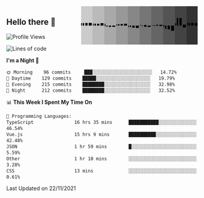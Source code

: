 <img width="307" align="right" src="https://raw.githubusercontent.com/SubZtep/SubZtep/master/assets/eq1.gif"/>

## Hello there 👋

<!--START_SECTION:waka-->
![Profile Views](http://img.shields.io/badge/Profile%20Views-63-blue)

![Lines of code](https://img.shields.io/badge/From%20Hello%20World%20I%27ve%20Written-1.5%20million%20lines%20of%20code-blue)

**I'm a Night 🦉** 

```text
🌞 Morning    96 commits     ███░░░░░░░░░░░░░░░░░░░░░░   14.72% 
🌆 Daytime    129 commits    █████░░░░░░░░░░░░░░░░░░░░   19.79% 
🌃 Evening    215 commits    ████████░░░░░░░░░░░░░░░░░   32.98% 
🌙 Night      212 commits    ████████░░░░░░░░░░░░░░░░░   32.52%

```


📊 **This Week I Spent My Time On** 

```text
💬 Programming Languages: 
TypeScript               16 hrs 35 mins      ███████████░░░░░░░░░░░░░░   46.54% 
Vue.js                   15 hrs 9 mins       ██████████░░░░░░░░░░░░░░░   42.48% 
JSON                     1 hr 59 mins        █░░░░░░░░░░░░░░░░░░░░░░░░   5.59% 
Other                    1 hr 10 mins        ░░░░░░░░░░░░░░░░░░░░░░░░░   3.28% 
CSS                      13 mins             ░░░░░░░░░░░░░░░░░░░░░░░░░   0.61%

```


 Last Updated on 22/11/2021
<!--END_SECTION:waka-->
